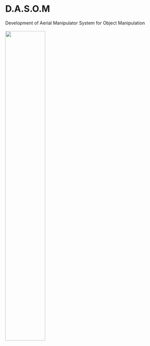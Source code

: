 # D.A.S.O.M
Development of Aerial Manipulator System for Object Manipulation
<br/>
<br/>
<img align="left" src="https://github.com/S-CHOI-S/S-CHOI-S/assets/113012648/c4cc706d-4b28-4806-8ea0-b73186c6dd7b" width="50%" height="50%"/>
